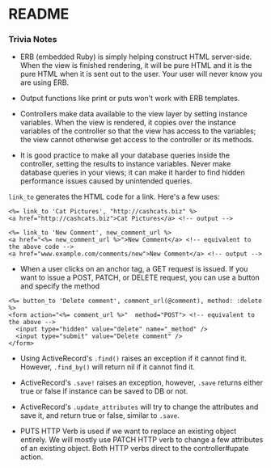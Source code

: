 # README

### Trivia Notes
* ERB (embedded Ruby) is simply helping construct HTML server-side. When the view is finished rendering, it will be pure HTML and it is the pure HTML when it is sent out to the user. Your user will never know you are using ERB.

* Output functions like print or puts won't work with ERB templates.

* Controllers make data available to the view layer by setting instance variables. When the view is rendered, it copies over the instance variables of the controller so that the view has access to the variables; the view cannot otherwise get access to the controller or its methods.

* It is good practice to make all your database queries inside the controller, setting the results to instance variables. Never make database queries in your views; it can make it harder to find hidden performance issues caused by unintended queries.

`link_to` generates the HTML code for a link. Here's a few uses:

```
<%= link_to 'Cat Pictures', "http://cashcats.biz" %>
<a href="http://cashcats.biz">Cat Pictures</a> <!-- output -->

<%= link_to 'New Comment', new_comment_url %>
<a href="<%= new_comment_url %>">New Comment</a> <!-- equivalent to the above code -->
<a href="www.example.com/comments/new">New Comment</a> <!-- output -->
```

* When a user clicks on an anchor tag, a GET request is issued. If you want to issue a POST, PATCH, or DELETE request, you can use a button and specify the method

```
<%= button_to 'Delete comment', comment_url(@comment), method: :delete %>
<form action="<%= comment_url %>"  method="POST"> <!-- equivalent to the above -->
  <input type="hidden" value="delete" name="_method" />
  <input type="submit" value="Delete comment" />
</form>
```
* Using ActiveRecord's `.find()` raises an exception if it cannot find it. However, `.find_by()` will return nil if it cannot find it.

* ActiveRecord's `.save!` raises an exception, however, `.save` returns either true or false if instance can be saved to DB or not.
* ActiveRecord's `.update_attributes` will try to change the attributes and save it, and return true or false, similar to `.save`.

* PUTS HTTP Verb is used if we want to replace an existing object entirely. We will mostly use PATCH HTTP verb to change a few attributes of an existing object. Both HTTP verbs direct to the controller#upate action.
